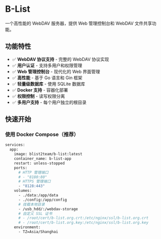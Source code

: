 # B-List

一个高性能的 WebDAV 服务器，提供 Web 管理控制台和 WebDAV 文件共享功能。

## 功能特性

- ✅ **WebDAV 协议支持** - 完整的 WebDAV 协议实现
- ✅ **用户认证** - 支持多用户和权限管理
- ✅ **Web 管理控制台** - 现代化的 Web 界面管理
- ✅ **高性能** - 基于 Go 语言和 Gin 框架
- ✅ **轻量级数据库** - 使用 SQLite 数据库
- ✅ **Docker 支持** - 容器化部署
- ✅ **权限控制** - 读写权限分离
- ✅ **多用户支持** - 每个用户独立的根目录

## 快速开始

### 使用 Docker Compose（推荐）

``` bash
services:
  app:
    image: blist2team/b-list:latest
    container_name: b-list-app
    restart: unless-stopped
    ports:
      # HTTP 管理端口
      # - "8180:80"     
      # HTTPS 管理端口
      - "8128:443"   
    volumes:
      - ./data:/app/data
      - ./config:/app/config
      # 挂载本地目录
      - /usb_hdd/:/webdav-storage
      # 自定义 SSL 证书
      # - /root/cert/b-list.org.crt:/etc/nginx/ssl/b-list.org.crt
      # - /root/cert/b-list.org.key:/etc/nginx/ssl/b-list.org.key
    environment:
      - TZ=Asia/Shanghai
```
